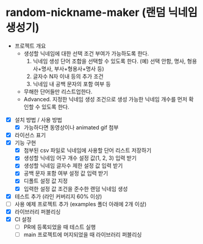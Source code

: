 # random-nickname-maker (랜덤 닉네임 생성기)


- 프로젝트 개요
    - 생성할 닉네임에 대한 선택 조건 부여가 가능하도록 한다.
       1. 닉네임 생성 단어 조합을 선택할 수 있도록 한다. (예) 선택 안함, 명사, 형용사+명사, 부사+형용사+명사 등)
       2. 글자수 N자 이내 등의 추가 조건
       3. 닉네임 내 공백 문자의 포함 여부 등
    - 무해한 단어들만 리스트업한다.
    - Advanced. 지정한 닉네임 생성 조건으로 생성 가능한 닉네임 개수를 먼저 확인할 수 있도록 한다.

    
- [x] 설치 방법 / 사용 방법
    - [x] 가능하다면 동영상이나 animated gif 첨부
- [x] 라이선스 표기
- [x] 기능 구현
    - [x] 첨부된 csv 파일로 닉네임에 사용할 단어 리스트 저장하기 
    - [x] 생성할 닉네임 어구 개수 설정 값(1, 2, 3) 입력 받기
    - [x] 생성할 닉네임 글자수 제한 설정 값 입력 받기
    - [x] 공백 문자 포함 여부 설정 값 입력 받기
    - [x] 디폴트 설정 값 지정 
    - [x] 입력한 설정 값 조건을 준수한 랜덤 닉네임 생성
- [x] 테스트 추가 (라인 커버리지 60% 이상)
- [ ] 사용 예제 프로젝트 추가 (examples 폴더 아래에 2개 이상)
- [x] 라이브러리 퍼블리싱
- [x] CI 설정
    - [ ] PR에 등록되었을 때 테스트 실행
    - [ ] main 프로젝트에 머지되었을 때 라이브러리 퍼블리싱

